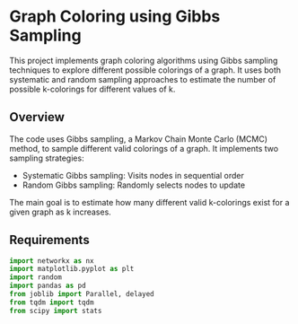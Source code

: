 # Graph Coloring using Gibbs Sampling

This project implements graph coloring algorithms using Gibbs sampling techniques to explore different possible colorings of a graph. It uses both systematic and random sampling approaches to estimate the number of possible k-colorings for different values of k.

## Overview

The code uses Gibbs sampling, a Markov Chain Monte Carlo (MCMC) method, to sample different valid colorings of a graph. It implements two sampling strategies:

- Systematic Gibbs sampling: Visits nodes in sequential order
- Random Gibbs sampling: Randomly selects nodes to update

The main goal is to estimate how many different valid k-colorings exist for a given graph as k increases.

## Requirements

```python
import networkx as nx
import matplotlib.pyplot as plt
import random
import pandas as pd
from joblib import Parallel, delayed
from tqdm import tqdm
from scipy import stats
